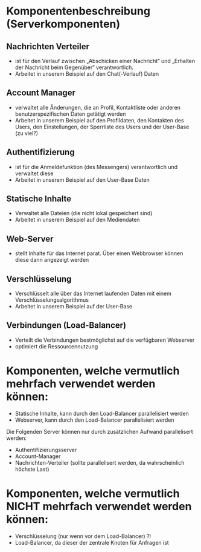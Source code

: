 # Komponentenbeschreibung (Serverkomponenten)

## Nachrichten Verteiler

* ist für den Verlauf zwischen „Abschicken einer Nachricht“ und „Erhalten der Nachricht beim Gegenüber“ verantwortlich.
* Arbeitet in unserem Beispiel auf den Chat(-Verlauf) Daten

## Account Manager

* verwaltet alle Änderungen, die an Profil, Kontaktliste oder anderen benutzerspezifischen Daten getätigt werden
* Arbeitet in unserem Beispiel auf den Profildaten, den Kontakten des Users, den Einstellungen, der Sperrliste des Users und der User-Base (zu viel?)

## Authentifizierung

* ist für die Anmeldefunktion (des Messengers) verantwortlich und verwaltet diese
* Arbeitet in unserem Beispiel auf den User-Base Daten

## Statische Inhalte

* Verwaltet alle Dateien (die nicht lokal gespeichert sind)
* Arbeitet in unserem Beispiel auf den Mediendaten

## Web-Server

* stellt Inhalte für das Internet parat. Über einen Webbrowser können diese dann angezeigt werden

## Verschlüsselung

* Verschlüsselt alle über das Internet laufenden Daten mit einem Verschlüsselungsalgorithmus
* Arbeitet in unserem Beispiel auf der User-Base

## Verbindungen (Load-Balancer)

* Verteilt die Verbindungen bestmöglichst auf die verfügbaren Webserver
* optimiert die Ressourcennutzung



# Komponenten, welche vermutlich mehrfach verwendet werden können:

* Statische Inhalte, kann durch den Load-Balancer parallelisiert werden 
* Webserver, kann durch den Load-Balancer parallelisiert werden

Die Folgenden Server können nur durch zusätzlichen Aufwand parallelisert werden:

* Authentifizierungsserver
* Account-Manager
* Nachrichten-Verteiler (sollte parallelisert werden, da wahrscheinlich höchste Last)

# Komponenten, welche vermutlich NICHT mehrfach verwendet werden können:

* Verschlüsselung (nur wenn vor dem Load-Balancer) ?!
* Load-Balancer, da dieser der zentrale Knoten für Anfragen ist






